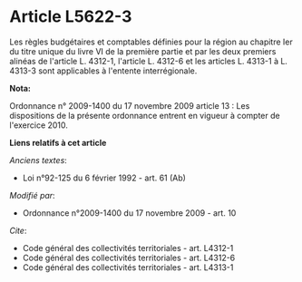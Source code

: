 # Article L5622-3

Les règles budgétaires et comptables définies pour la région au chapitre Ier du titre unique du livre VI de la première
partie et par les deux premiers alinéas de l'article L. 4312-1, 
l'article L. 4312-6 et les articles L. 4313-1 à L. 4313-3 sont applicables à l'entente interrégionale.

**Nota:**

Ordonnance n° 2009-1400 du 17 novembre 2009 article 13 : Les dispositions de la présente ordonnance entrent en vigueur à
compter de l'exercice 2010.

**Liens relatifs à cet article**

_Anciens textes_:

  - Loi n°92-125 du 6 février 1992 - art. 61 (Ab)

_Modifié par_:

  - Ordonnance n°2009-1400 du 17 novembre 2009 - art. 10

_Cite_:

  - Code général des collectivités territoriales - art. L4312-1
  - Code général des collectivités territoriales - art. L4312-6
  - Code général des collectivités territoriales - art. L4313-1
